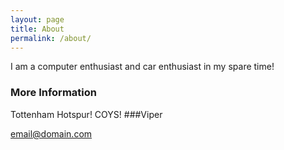 ```yaml
---
layout: page
title: About
permalink: /about/
---
```


I am a computer enthusiast and car enthusiast in my spare time!


### More Information

Tottenham Hotspur! COYS!
###Viper

[email@domain.com](mailto:email@domain.com)
